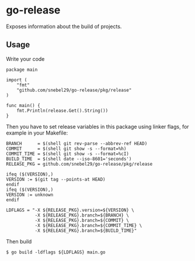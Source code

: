 # go-release

Exposes information about the build of projects.

## Usage

Write your code
```
package main

import (
    "fmt"
    "github.com/snebel29/go-release/pkg/release"
)

func main() {
    fmt.Println(release.Get().String())
}
```


Then you have to set release variables in this package using linker flags, for example in your Makefile:
```
BRANCH      = $(shell git rev-parse --abbrev-ref HEAD)
COMMIT      = $(shell git show -s --format=%h)
COMMIT_TIME = $(shell git show -s --format=%cI)
BUILD_TIME  = $(shell date --iso-8601='seconds')
RELEASE_PKG = github.com/snebel29/go-release/pkg/release

ifeq ($(VERSION),)
VERSION := $(git tag --points-at HEAD)
endif
ifeq ($(VERSION),)
VERSION := unknown
endif

LDFLAGS = "-X ${RELEASE_PKG}.version=${VERSION} \
           -X ${RELEASE_PKG}.branch=${BRANCH} \
           -X ${RELEASE_PKG}.branch=${COMMIT} \
           -X ${RELEASE_PKG}.branch=${COMMIT_TIME} \
           -X ${RELEASE_PKG}.branch=${BUILD_TIME}"
```

Then build

```
$ go build -ldflags ${LDFLAGS} main.go
```

